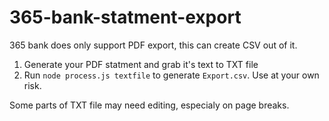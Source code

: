 # 365-bank-statment-export
365 bank does only support PDF export, this can create CSV out of it.

1. Generate your PDF statment and grab it's text to TXT file
2. Run `node process.js textfile` to generate `Export.csv`. Use at your own risk. 

Some parts of TXT file may need editing, especialy on page breaks.
